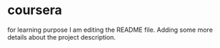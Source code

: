 # coursera
for learning purpose
I am editing the README file. Adding some more details about the project description.
